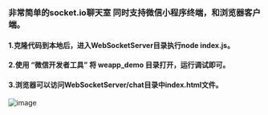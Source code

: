 ### 非常简单的socket.io聊天室   同时支持微信小程序终端，和浏览器客户端。

#### 1.克隆代码到本地后，进入WebSocketServer目录执行node index.js。

#### 2.使用 “微信开发者工具” 将 weapp_demo 目录打开，运行调试即可。

#### 3.浏览器可以访问WebSocketServer/chat目录中index.html文件。
![image](https://github.com/w469849848/wx-socket.io/blob/master/image/QQ%E6%88%AA%E5%9B%BE20170908134953.png
)
